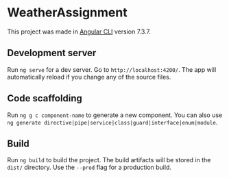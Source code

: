 # WeatherAssignment

This project was made in [Angular CLI](https://github.com/angular/angular-cli) version 7.3.7.

## Development server

Run `ng serve` for a dev server. Go to `http://localhost:4200/`. The app will automatically reload if you change any of the source files.

## Code scaffolding

Run `ng g c component-name` to generate a new component. You can also use `ng generate directive|pipe|service|class|guard|interface|enum|module`.

## Build

Run `ng build` to build the project. The build artifacts will be stored in the `dist/` directory. Use the `--prod` flag for a production build.
